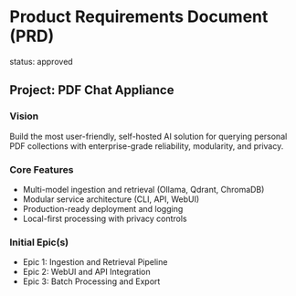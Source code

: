 # Product Requirements Document (PRD)

status: approved

## Project: PDF Chat Appliance

### Vision

Build the most user-friendly, self-hosted AI solution for querying personal PDF collections with enterprise-grade reliability, modularity, and privacy.

### Core Features

- Multi-model ingestion and retrieval (Ollama, Qdrant, ChromaDB)
- Modular service architecture (CLI, API, WebUI)
- Production-ready deployment and logging
- Local-first processing with privacy controls

### Initial Epic(s)

- Epic 1: Ingestion and Retrieval Pipeline
- Epic 2: WebUI and API Integration
- Epic 3: Batch Processing and Export

